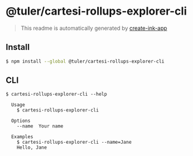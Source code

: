 # @tuler/cartesi-rollups-explorer-cli

> This readme is automatically generated by [create-ink-app](https://github.com/vadimdemedes/create-ink-app)

## Install

```bash
$ npm install --global @tuler/cartesi-rollups-explorer-cli
```

## CLI

```
$ cartesi-rollups-explorer-cli --help

  Usage
    $ cartesi-rollups-explorer-cli

  Options
    --name  Your name

  Examples
    $ cartesi-rollups-explorer-cli --name=Jane
    Hello, Jane
```
